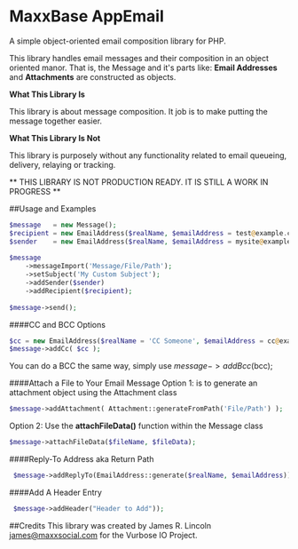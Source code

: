 # MaxxBase AppEmail
A simple object-oriented email composition library for PHP.

This library handles email messages and their composition in an object oriented manor. 
That is, the Message and it's parts like: **Email Addresses** and **Attachments** are constructed as objects.

**What This Library Is**

This library is about message composition. It job is to make putting the message together easier.
 
**What This Library Is Not**

This library is purposely without any functionality related to email queueing, delivery, relaying or tracking.  

** THIS LIBRARY IS NOT PRODUCTION READY. IT IS STILL A WORK IN PROGRESS **

##Usage and Examples

```php
$message   = new Message();
$recipient = new EmailAddress($realName, $emailAddress = test@example.com);
$sender    = new EmailAddress($realName, $emailAddress = mysite@example.com);
 
$message
    ->messageImport('Message/File/Path');
    ->setSubject('My Custom Subject');
    ->addSender($sender)
    ->addRecipient($recipient);
    
$message->send();
```

####CC and BCC Options
```php
$cc = new EmailAddress($realName = 'CC Someone', $emailAddress = cc@example.com);
$message->addCc( $cc );
```
You can do a BCC the same way, simply use $message->addBcc($bcc); 


####Attach a File to Your Email Message
Option 1: is to generate an attachment object using the Attachment class
```php
$message->addAttachment( Attachment::generateFromPath('File/Path') );
```

Option 2: Use the **attachFileData()** function within the Message class
 ```php
 $message->attachFileData($fileName, $fileData);
 ```
 
####Reply-To Address aka Return Path
```php
 $message->addReplyTo(EmailAddress::generate($realName, $emailAddress));
```

####Add A Header Entry
```php
 $message->addHeader("Header to Add"));
```

##Credits
This library was created by James R. Lincoln <james@maxxsocial.com> for the Vurbose IO Project.